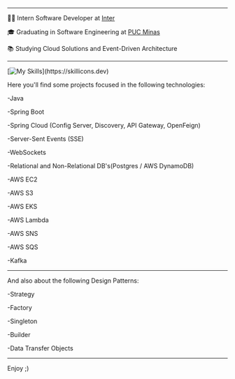 
<hr>

<p>👨‍💻 Intern Software Developer at <a href="https://inter.co/" target="blank_">Inter</a></p>
<p>🎓 Graduating in Software Engineering at <a href="https://pucminas.br" target="blank_">PUC Minas</a></p>
<p>📚 Studying Cloud Solutions and Event-Driven Architecture</p>

<hr>

[![My Skills](https://skillicons.dev/icons?i=java,spring,postgresql,kafka,aws,)](https://skillicons.dev)

Here you'll find some projects focused in the following technologies:

<p>-Java</p> 
<p>-Spring Boot</p>
<p>-Spring Cloud (Config Server, Discovery, API Gateway, OpenFeign)</p>
<p>-Server-Sent Events (SSE)</p>
<p>-WebSockets</p>
<p>-Relational and Non-Relational DB's(Postgres / AWS DynamoDB)</p>
<p>-AWS EC2</p>
<p>-AWS S3</p>
<p>-AWS EKS</p>
<p>-AWS Lambda</p>
<p>-AWS SNS</p>
<p>-AWS SQS</p>
<p>-Kafka</p>

<hr>

And also about the following Design Patterns:

<p>-Strategy</p>
<p>-Factory</p>
<p>-Singleton</p>
<p>-Builder</p>
<p>-Data Transfer Objects</p>

<hr>

Enjoy ;)


    

